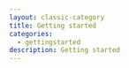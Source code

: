 ```yaml
---
layout: classic-category
title: Getting started
categories:
  - gettingstarted
description: Getting started
---
```

